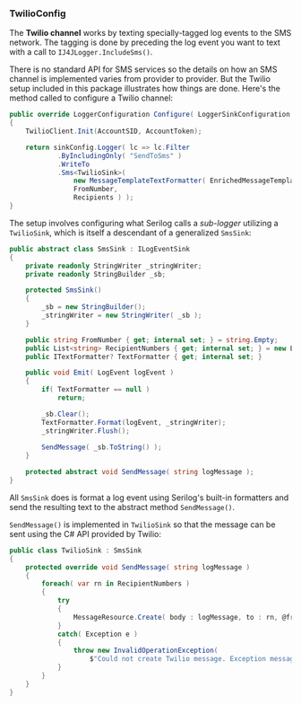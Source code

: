 ### TwilioConfig

The **Twilio channel** works by texting specially-tagged log events
to the SMS network. The tagging is done by preceding the log event you want to 
text with a call to `IJ4JLogger.IncludeSms()`. 

There is no standard API for SMS services so the details on how an SMS channel is
implemented varies from provider to provider. But the Twilio setup included in this 
package illustrates how things are done. Here's the method called to configure a
Twilio channel:
```csharp
public override LoggerConfiguration Configure( LoggerSinkConfiguration sinkConfig )
{
    TwilioClient.Init(AccountSID, AccountToken);

    return sinkConfig.Logger( lc => lc.Filter
            .ByIncludingOnly( "SendToSms" )
            .WriteTo
            .Sms<TwilioSink>( 
                new MessageTemplateTextFormatter( EnrichedMessageTemplate ), 
                FromNumber,
                Recipients ) );
}
```
The setup involves configuring what Serilog calls a *sub-logger* utilizing a
`TwilioSink`, which is itself a descendant of a generalized `SmsSink`:
```csharp
public abstract class SmsSink : ILogEventSink
{
    private readonly StringWriter _stringWriter;
    private readonly StringBuilder _sb;

    protected SmsSink()
    {
        _sb = new StringBuilder();
        _stringWriter = new StringWriter( _sb );
    }

    public string FromNumber { get; internal set; } = string.Empty;
    public List<string> RecipientNumbers { get; internal set; } = new List<string>();
    public ITextFormatter? TextFormatter { get; internal set; }

    public void Emit( LogEvent logEvent )
    {
        if( TextFormatter == null )
            return;

        _sb.Clear();
        TextFormatter.Format(logEvent, _stringWriter);
        _stringWriter.Flush();
            
        SendMessage( _sb.ToString() );
    }

    protected abstract void SendMessage( string logMessage );
}
```
All `SmsSink` does is format a log event using Serilog's built-in formatters and
send the resulting text to the abstract method `SendMessage()`.

`SendMessage()` is implemented in `TwilioSink` so that the message can be sent
using the C# API provided by Twilio:
```csharp
public class TwilioSink : SmsSink
{
    protected override void SendMessage( string logMessage )
    {
        foreach( var rn in RecipientNumbers )
        {
            try
            {
                MessageResource.Create( body : logMessage, to : rn, @from : FromNumber );
            }
            catch( Exception e )
            {
                throw new InvalidOperationException(
                    $"Could not create Twilio message. Exception message was '{e.Message}'" );
            }
        }
    }
}
```